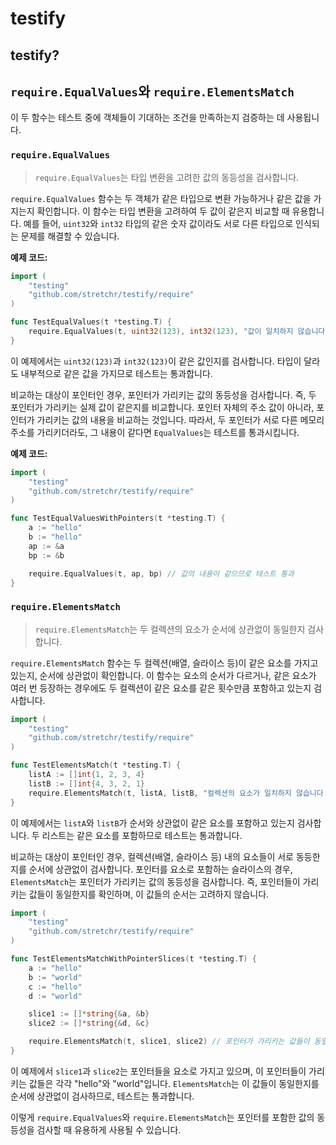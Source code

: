 # testify

## testify?

## `require.EqualValues`와 `require.ElementsMatch`

이 두 함수는 테스트 중에 객체들이 기대하는 조건을 만족하는지 검증하는 데 사용됩니다.

### `require.EqualValues`

> `require.EqualValues`는 타입 변환을 고려한 값의 동등성을 검사합니다.

`require.EqualValues` 함수는 두 객체가 같은 타입으로 변환 가능하거나 같은 값을 가지는지 확인합니다. 이 함수는 타입 변환을 고려하여 두 값이 같은지 비교할 때 유용합니다. 예를 들어, `uint32`와 `int32` 타입의 같은 숫자 값이라도 서로 다른 타입으로 인식되는 문제를 해결할 수 있습니다.

**예제 코드:**

```go
import (
    "testing"
    "github.com/stretchr/testify/require"
)

func TestEqualValues(t *testing.T) {
    require.EqualValues(t, uint32(123), int32(123), "값이 일치하지 않습니다.")
}
```

이 예제에서는 `uint32(123)`과 `int32(123)`이 같은 값인지를 검사합니다. 타입이 달라도 내부적으로 같은 값을 가지므로 테스트는 통과합니다.

비교하는 대상이 포인터인 경우, 포인터가 가리키는 값의 동등성을 검사합니다. 즉, 두 포인터가 가리키는 실제 값이 같은지를 비교합니다. 포인터 자체의 주소 값이 아니라, 포인터가 가리키는 값의 내용을 비교하는 것입니다. 따라서, 두 포인터가 서로 다른 메모리 주소를 가리키더라도, 그 내용이 같다면 `EqualValues`는 테스트를 통과시킵니다.

**예제 코드:**

```go
import (
    "testing"
    "github.com/stretchr/testify/require"
)

func TestEqualValuesWithPointers(t *testing.T) {
    a := "hello"
    b := "hello"
    ap := &a
    bp := &b

    require.EqualValues(t, ap, bp) // 값의 내용이 같으므로 테스트 통과
}
```

### `require.ElementsMatch`

> `require.ElementsMatch`는 두 컬렉션의 요소가 순서에 상관없이 동일한지 검사합니다.

`require.ElementsMatch` 함수는 두 컬렉션(배열, 슬라이스 등)이 같은 요소를 가지고 있는지, 순서에 상관없이 확인합니다. 이 함수는 요소의 순서가 다르거나, 같은 요소가 여러 번 등장하는 경우에도 두 컬렉션이 같은 요소를 같은 횟수만큼 포함하고 있는지 검사합니다.

```go
import (
    "testing"
    "github.com/stretchr/testify/require"
)

func TestElementsMatch(t *testing.T) {
    listA := []int{1, 2, 3, 4}
    listB := []int{4, 3, 2, 1}
    require.ElementsMatch(t, listA, listB, "컬렉션의 요소가 일치하지 않습니다.")
}
```

이 예제에서는 `listA`와 `listB`가 순서와 상관없이 같은 요소를 포함하고 있는지 검사합니다. 두 리스트는 같은 요소를 포함하므로 테스트는 통과합니다.

비교하는 대상이 포인터인 경우, 컬렉션(배열, 슬라이스 등) 내의 요소들이 서로 동등한지를 순서에 상관없이 검사합니다. 포인터를 요소로 포함하는 슬라이스의 경우, `ElementsMatch`는 포인터가 가리키는 값의 동등성을 검사합니다. 즉, 포인터들이 가리키는 값들이 동일한지를 확인하며, 이 값들의 순서는 고려하지 않습니다.

```go
import (
    "testing"
    "github.com/stretchr/testify/require"
)

func TestElementsMatchWithPointerSlices(t *testing.T) {
    a := "hello"
    b := "world"
    c := "hello"
    d := "world"

    slice1 := []*string{&a, &b}
    slice2 := []*string{&d, &c}

    require.ElementsMatch(t, slice1, slice2) // 포인터가 가리키는 값들이 동일하므로 테스트 통과
}
```

이 예제에서 `slice1`과 `slice2`는 포인터들을 요소로 가지고 있으며, 이 포인터들이 가리키는 값들은 각각 "hello"와 "world"입니다. `ElementsMatch`는 이 값들이 동일한지를 순서에 상관없이 검사하므로, 테스트는 통과합니다.

이렇게 `require.EqualValues`와 `require.ElementsMatch`는 포인터를 포함한 값의 동등성을 검사할 때 유용하게 사용될 수 있습니다.
